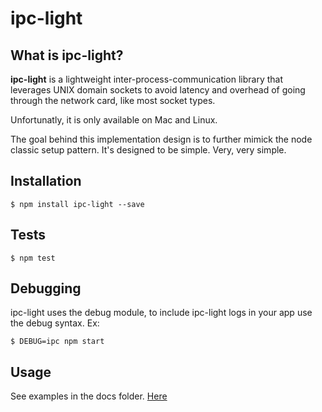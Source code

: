 # ipc-light

## What is ipc-light?

**ipc-light** is a lightweight inter-process-communication library
that leverages UNIX domain sockets to avoid latency and overhead of 
going through the network card, like most socket types.

Unfortunatly, it is only available on Mac and Linux.

The goal behind this implementation design is to further mimick the
node classic setup pattern. It's designed to be simple. Very, very simple.


## Installation

    $ npm install ipc-light --save


## Tests

    $ npm test


## Debugging

ipc-light uses the debug module, to include ipc-light logs in your app
use the debug syntax. Ex:

    $ DEBUG=ipc npm start
    
    
## Usage

See examples in the docs folder. [Here](https://github.com/fed135/ipc-light/blob/master/docs/EXAMPLES.md)
